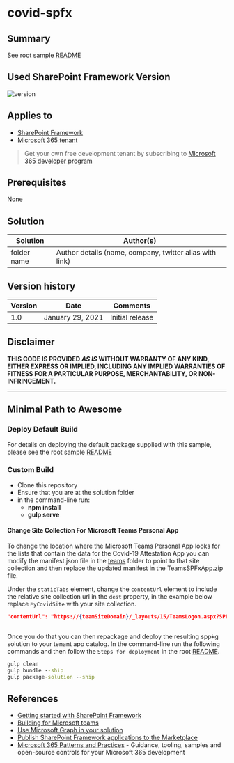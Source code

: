 # covid-spfx

## Summary

See root sample [README](../README.md)

## Used SharePoint Framework Version

![version](https://img.shields.io/badge/version-1.13.0-green.svg)

## Applies to

- [SharePoint Framework](https://aka.ms/spfx)
- [Microsoft 365 tenant](https://docs.microsoft.com/en-us/sharepoint/dev/spfx/set-up-your-developer-tenant)

> Get your own free development tenant by subscribing to [Microsoft 365 developer program](http://aka.ms/o365devprogram)

## Prerequisites

None

## Solution

Solution|Author(s)
--------|---------
folder name | Author details (name, company, twitter alias with link)

## Version history

Version|Date|Comments
-------|----|--------
1.0|January 29, 2021|Initial release

## Disclaimer

**THIS CODE IS PROVIDED *AS IS* WITHOUT WARRANTY OF ANY KIND, EITHER EXPRESS OR IMPLIED, INCLUDING ANY IMPLIED WARRANTIES OF FITNESS FOR A PARTICULAR PURPOSE, MERCHANTABILITY, OR NON-INFRINGEMENT.**

---

## Minimal Path to Awesome

### Deploy Default Build

For details on deploying the default package supplied with this sample, please see the 
root sample [README](../README.md)

### Custom Build

- Clone this repository
- Ensure that you are at the solution folder
- in the command-line run:
  - **npm install**
  - **gulp serve**

#### Change Site Collection For Microsoft Teams Personal App

To change the location where the Microsoft Teams Personal App looks for the lists that contain the data for the Covid-19 Attestation App you can modify the manifest.json file in the [teams](./teams) folder to point to that site collection and then replace the updated manifest in the TeamsSPFxApp.zip file.

Under the `staticTabs` element, change the `contentUrl` element to include the relative site collection url in the `dest` property, in the example below replace `MyCovidSite` with your site collection.

  ```json
  "contentUrl": "https://{teamSiteDomain}/_layouts/15/TeamsLogon.aspx?SPFX=true&dest=/sites/MyCovidSite/_layouts/15/teamshostedapp.aspx%3Fteams%26personal%26componentId=3ab8fb75-8f80-4ff1-90a3-6f711ad27c1d%26forceLocale={locale}",
      
  ```

Once you do that you can then repackage and deploy the resulting sppkg solution to your tenant app catalog. In the command-line run the following commands and then follow the `Steps for deployment` in the root [README](../README.md#Steps-for-deployment).

  ```cmd
  gulp clean
  gulp bundle --ship
  gulp package-solution --ship
  ```

## References

- [Getting started with SharePoint Framework](https://docs.microsoft.com/en-us/sharepoint/dev/spfx/set-up-your-developer-tenant)
- [Building for Microsoft teams](https://docs.microsoft.com/en-us/sharepoint/dev/spfx/build-for-teams-overview)
- [Use Microsoft Graph in your solution](https://docs.microsoft.com/en-us/sharepoint/dev/spfx/web-parts/get-started/using-microsoft-graph-apis)
- [Publish SharePoint Framework applications to the Marketplace](https://docs.microsoft.com/en-us/sharepoint/dev/spfx/publish-to-marketplace-overview)
- [Microsoft 365 Patterns and Practices](https://aka.ms/m365pnp) - Guidance, tooling, samples and open-source controls for your Microsoft 365 development
